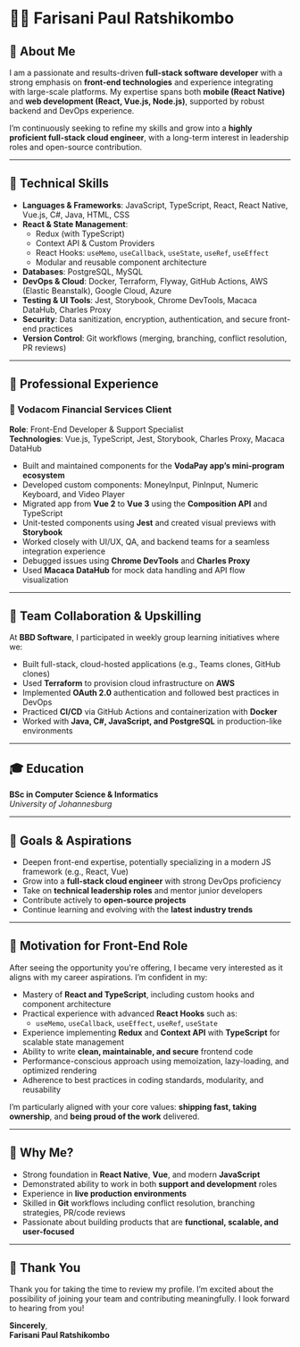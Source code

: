 # 👨‍💻 Farisani Paul Ratshikombo

## 🚀 About Me

I am a passionate and results-driven **full-stack software developer** with a strong emphasis on **front-end technologies** and experience integrating with large-scale platforms. My expertise spans both **mobile (React Native)** and **web development (React, Vue.js, Node.js)**, supported by robust backend and DevOps experience.

I’m continuously seeking to refine my skills and grow into a **highly proficient full-stack cloud engineer**, with a long-term interest in leadership roles and open-source contribution.

---

## 🧠 Technical Skills

- **Languages & Frameworks**: JavaScript, TypeScript, React, React Native, Vue.js, C#, Java, HTML, CSS
- **React & State Management**:
  - Redux (with TypeScript)
  - Context API & Custom Providers
  - React Hooks: `useMemo`, `useCallback`, `useState`, `useRef`, `useEffect`
  - Modular and reusable component architecture
- **Databases**: PostgreSQL, MySQL
- **DevOps & Cloud**: Docker, Terraform, Flyway, GitHub Actions, AWS (Elastic Beanstalk), Google Cloud, Azure
- **Testing & UI Tools**: Jest, Storybook, Chrome DevTools, Macaca DataHub, Charles Proxy
- **Security**: Data sanitization, encryption, authentication, and secure front-end practices
- **Version Control**: Git workflows (merging, branching, conflict resolution, PR reviews)

---

## 🏢 Professional Experience

### 🔷 Vodacom Financial Services Client

**Role**: Front-End Developer & Support Specialist  
**Technologies**: Vue.js, TypeScript, Jest, Storybook, Charles Proxy, Macaca DataHub

- Built and maintained components for the **VodaPay app’s mini-program ecosystem**
- Developed custom components: MoneyInput, PinInput, Numeric Keyboard, and Video Player
- Migrated app from **Vue 2** to **Vue 3** using the **Composition API** and TypeScript
- Unit-tested components using **Jest** and created visual previews with **Storybook**
- Worked closely with UI/UX, QA, and backend teams for a seamless integration experience
- Debugged issues using **Chrome DevTools** and **Charles Proxy**
- Used **Macaca DataHub** for mock data handling and API flow visualization

---

## 👥 Team Collaboration & Upskilling

At **BBD Software**, I participated in weekly group learning initiatives where we:

- Built full-stack, cloud-hosted applications (e.g., Teams clones, GitHub clones)
- Used **Terraform** to provision cloud infrastructure on **AWS**
- Implemented **OAuth 2.0** authentication and followed best practices in DevOps
- Practiced **CI/CD** via GitHub Actions and containerization with **Docker**
- Worked with **Java, C#, JavaScript, and PostgreSQL** in production-like environments

---

## 🎓 Education

**BSc in Computer Science & Informatics**  
_University of Johannesburg_

---

## 🌱 Goals & Aspirations

- Deepen front-end expertise, potentially specializing in a modern JS framework (e.g., React, Vue)
- Grow into a **full-stack cloud engineer** with strong DevOps proficiency
- Take on **technical leadership roles** and mentor junior developers
- Contribute actively to **open-source projects**
- Continue learning and evolving with the **latest industry trends**

---

## 💬 Motivation for Front-End Role

After seeing the opportunity you're offering, I became very interested as it aligns with my career aspirations. I’m confident in my:

- Mastery of **React and TypeScript**, including custom hooks and component architecture
- Practical experience with advanced **React Hooks** such as:
  - `useMemo`, `useCallback`, `useEffect`, `useRef`, `useState`
- Experience implementing **Redux** and **Context API** with **TypeScript** for scalable state management
- Ability to write **clean, maintainable, and secure** frontend code
- Performance-conscious approach using memoization, lazy-loading, and optimized rendering
- Adherence to best practices in coding standards, modularity, and reusability

I’m particularly aligned with your core values: **shipping fast, taking ownership**, and **being proud of the work** delivered.

---

## 🤝 Why Me?

- Strong foundation in **React Native**, **Vue**, and modern **JavaScript**
- Demonstrated ability to work in both **support and development** roles
- Experience in **live production environments**
- Skilled in **Git** workflows including conflict resolution, branching strategies, PR/code reviews
- Passionate about building products that are **functional, scalable, and user-focused**

---

## 🙏 Thank You

Thank you for taking the time to review my profile. I’m excited about the possibility of joining your team and contributing meaningfully. I look forward to hearing from you!

**Sincerely**,  
**Farisani Paul Ratshikombo**
